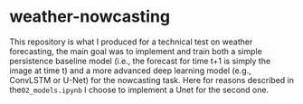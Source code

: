 # weather-nowcasting
This repository is what I produced for a technical test on weather forecasting, the main goal was to implement and train both a simple persistence baseline model (i.e., the forecast for
time t+1 is simply the image at time t) and a more advanced deep learning model (e.g., ConvLSTM or U-Net) for the nowcasting task. Here for reasons described in the`02_models.ipynb` I choose to implement a Unet for the second one. 
